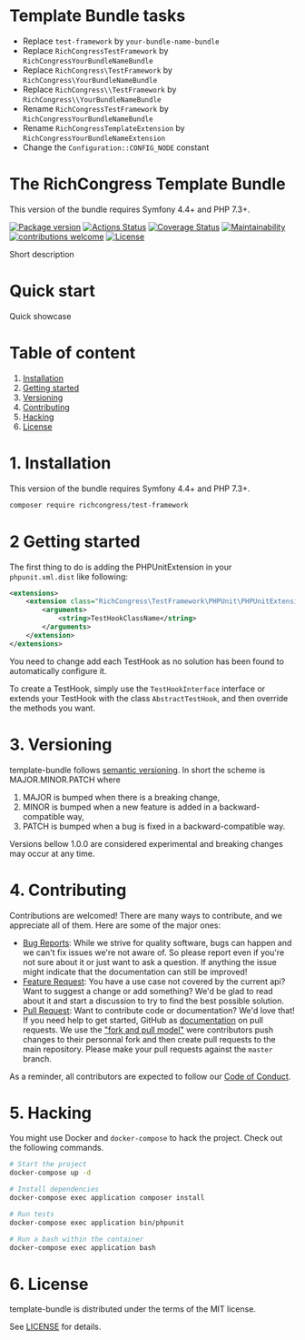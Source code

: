 # Template Bundle tasks

- Replace `test-framework` by `your-bundle-name-bundle`
- Replace `RichCongressTestFramework` by `RichCongressYourBundleNameBundle`
- Replace `RichCongress\TestFramework` by `RichCongress\YourBundleNameBundle`
- Replace `RichCongress\\TestFramework` by `RichCongress\\YourBundleNameBundle`
- Rename `RichCongressTestFramework` by `RichCongressYourBundleNameBundle`
- Rename `RichCongressTemplateExtension` by `RichCongressYourBundleNameExtension`
- Change the `Configuration::CONFIG_NODE` constant


The RichCongress Template Bundle
=======================================

This version of the bundle requires Symfony 4.4+ and PHP 7.3+.

[![Package version](https://img.shields.io/packagist/v/richcongress/test-framework)](https://packagist.org/packages/richcongress/test-framework)
[![Actions Status](https://github.com/richcongress/test-framework/workflows/Tests/badge.svg)](https://github.com/t/richcongress/test-framework/actions)
[![Coverage Status](https://coveralls.io/repos/github/richcongress/test-framework/badge.svg?branch=master)](https://coveralls.io/github/richcongress/test-framework?branch=master)
[![Maintainability](https://api.codeclimate.com/v1/badges/dd6a5a22230feb9ca43f/maintainability)](https://codeclimate.com/github/richcongress/test-framework/maintainability)
[![contributions welcome](https://img.shields.io/badge/contributions-welcome-brightgreen.svg?style=flat)](https://github.com/richcongress/test-framework/issues)
[![License](https://img.shields.io/badge/license-MIT-blue.svg)](LICENSE.md)

Short description


# Quick start

Quick showcase

# Table of content

1. [Installation](#1-installation)
2. [Getting started](#2-getting-started)
3. [Versioning](#3-versioning)
4. [Contributing](#4-contributing)
5. [Hacking](#5-hacking)
6. [License](#6-license)


# 1. Installation

This version of the bundle requires Symfony 4.4+ and PHP 7.3+.

```bash
composer require richcongress/test-framework
```

# 2 Getting started

The first thing to do is adding the PHPUnitExtension in your `phpunit.xml.dist` like following:

```xml
<extensions>
    <extension class="RichCongress\TestFramework\PHPUnit\PHPUnitExtension">
        <arguments>
            <string>TestHookClassName</string>
        </arguments>
    </extension>
</extensions>
```

You need to change add each TestHook as no solution has been found to automatically configure it.

To create a TestHook, simply use the `TestHookInterface` interface or extends your TestHook with the class `AbstractTestHook`, and then override the methods you want.



# 3. Versioning

template-bundle follows [semantic versioning](https://semver.org/). In short the scheme is MAJOR.MINOR.PATCH where
1. MAJOR is bumped when there is a breaking change,
2. MINOR is bumped when a new feature is added in a backward-compatible way,
3. PATCH is bumped when a bug is fixed in a backward-compatible way.

Versions bellow 1.0.0 are considered experimental and breaking changes may occur at any time.


# 4. Contributing

Contributions are welcomed! There are many ways to contribute, and we appreciate all of them. Here are some of the major ones:

* [Bug Reports](https://github.com/richcongress/test-framework/issues): While we strive for quality software, bugs can happen and we can't fix issues we're not aware of. So please report even if you're not sure about it or just want to ask a question. If anything the issue might indicate that the documentation can still be improved!
* [Feature Request](https://github.com/richcongress/test-framework/issues): You have a use case not covered by the current api? Want to suggest a change or add something? We'd be glad to read about it and start a discussion to try to find the best possible solution.
* [Pull Request](https://github.com/richcongress/test-framework/merge_requests): Want to contribute code or documentation? We'd love that! If you need help to get started, GitHub as [documentation](https://help.github.com/articles/about-pull-requests/) on pull requests. We use the ["fork and pull model"](https://help.github.com/articles/about-collaborative-development-models/) were contributors push changes to their personnal fork and then create pull requests to the main repository. Please make your pull requests against the `master` branch.

As a reminder, all contributors are expected to follow our [Code of Conduct](CODE_OF_CONDUCT.md).


# 5. Hacking

You might use Docker and `docker-compose` to hack the project. Check out the following commands.

```bash
# Start the project
docker-compose up -d

# Install dependencies
docker-compose exec application composer install

# Run tests
docker-compose exec application bin/phpunit

# Run a bash within the container
docker-compose exec application bash
```


# 6. License

template-bundle is distributed under the terms of the MIT license.

See [LICENSE](LICENSE.md) for details.
